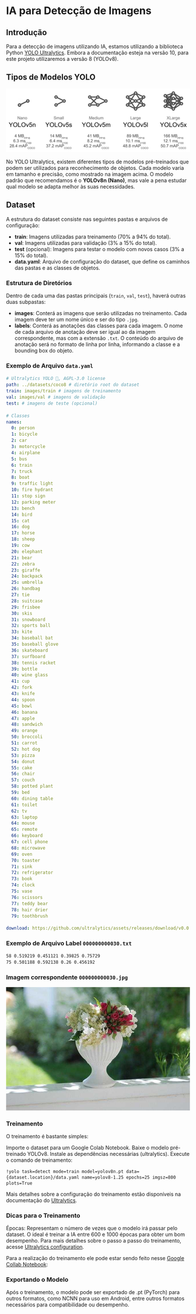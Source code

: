 # IA para Detecção de Imagens

## Introdução

Para a detecção de imagens utilizando IA, estamos utilizando a biblioteca Python [YOLO Ultralytics](https://docs.ultralytics.com/models/yolov10/#comparisons). Embora a documentação esteja na versão 10, para este projeto utilizaremos a versão 8 (YOLOv8).

## Tipos de Modelos YOLO
![YOLOv5 Variants](YOLOv5-variations.png)

No YOLO Ultralytics, existem diferentes tipos de modelos pré-treinados que podem ser utilizados para reconhecimento de objetos. Cada modelo varia em tamanho e precisão, como mostrado na imagem acima. O modelo padrão que recomendamos é o **YOLOv8n (Nano)**, mas vale a pena estudar qual modelo se adapta melhor às suas necessidades.

## Dataset

A estrutura do dataset consiste nas seguintes pastas e arquivos de configuração:

- **train**: Imagens utilizadas para treinamento (70% a 94% do total).
- **val**: Imagens utilizadas para validação (3% a 15% do total).
- **test** (opcional): Imagens para testar o modelo com novos casos (3% a 15% do total).
- **data.yaml**: Arquivo de configuração do dataset, que define os caminhos das pastas e as classes de objetos.

### Estrutura de Diretórios

Dentro de cada uma das pastas principais (`train`, `val`, `test`), haverá outras duas subpastas:

- **images**: Conterá as imagens que serão utilizadas no treinamento. Cada imagem deve ter um nome único e ser do tipo `.jpg`.
- **labels**: Conterá as anotações das classes para cada imagem. O nome de cada arquivo de anotação deve ser igual ao da imagem correspondente, mas com a extensão `.txt`. O conteúdo do arquivo de anotação será no formato de linha por linha, informando a classe e a bounding box do objeto.

### Exemplo de Arquivo `data.yaml`

```yaml
# Ultralytics YOLO 🚀, AGPL-3.0 license
path: ../datasets/coco8 # diretório root do dataset
train: images/train # imagens de treinamento
val: images/val # imagens de validação
test: # imagens de teste (opcional)

# Classes
names:
  0: person
  1: bicycle
  2: car
  3: motorcycle
  4: airplane
  5: bus
  6: train
  7: truck
  8: boat
  9: traffic light
  10: fire hydrant
  11: stop sign
  12: parking meter
  13: bench
  14: bird
  15: cat
  16: dog
  17: horse
  18: sheep
  19: cow
  20: elephant
  21: bear
  22: zebra
  23: giraffe
  24: backpack
  25: umbrella
  26: handbag
  27: tie
  28: suitcase
  29: frisbee
  30: skis
  31: snowboard
  32: sports ball
  33: kite
  34: baseball bat
  35: baseball glove
  36: skateboard
  37: surfboard
  38: tennis racket
  39: bottle
  40: wine glass
  41: cup
  42: fork
  43: knife
  44: spoon
  45: bowl
  46: banana
  47: apple
  48: sandwich
  49: orange
  50: broccoli
  51: carrot
  52: hot dog
  53: pizza
  54: donut
  55: cake
  56: chair
  57: couch
  58: potted plant
  59: bed
  60: dining table
  61: toilet
  62: tv
  63: laptop
  64: mouse
  65: remote
  66: keyboard
  67: cell phone
  68: microwave
  69: oven
  70: toaster
  71: sink
  72: refrigerator
  73: book
  74: clock
  75: vase
  76: scissors
  77: teddy bear
  78: hair drier
  79: toothbrush

download: https://github.com/ultralytics/assets/releases/download/v0.0.0/coco8.zip
```

### Exemplo de Arquivo Label `000000000030.txt`
```txt
58 0.519219 0.451121 0.39825 0.75729
75 0.501188 0.592138 0.26 0.456192
```
### Imagem correspondente `000000000030.jpg`
![Exemplo de Imagem](000000000030.jpg)

### Treinamento
O treinamento é bastante simples:

Importe o dataset para um Google Colab Notebook.
Baixe o modelo pré-treinado YOLOv8.
Instale as dependências necessárias (ultralytics).
Execute o comando de treinamento:

```
!yolo task=detect mode=train model=yolov8n.pt data={dataset.location}/data.yaml name=yolov8-1.25 epochs=25 imgsz=800 plots=True
```

Mais detalhes sobre a configuração do treinamento estão disponíveis na documentação do [Ultralytics](https://docs.ultralytics.com/usage/cfg/).

### Dicas para o Treinamento
Épocas: Representam o número de vezes que o modelo irá passar pelo dataset. O ideal é treinar a IA entre 600 e 1000 épocas para obter um bom desempenho.
Para mais detalhes sobre o passo a passo do treinamento, acesse [Ultralytics configuration](https://docs.ultralytics.com/usage/cfg/).

Para a realização do treinamento ele pode estar sendo feito nesse [Google Collab Notebook](https://colab.research.google.com/drive/1DaVplS3VBNj-nZo0f9qm1D-LokmpVyeT#scrollTo=FIQ_zeUGIp43): 

### Exportando o Modelo
Após o treinamento, o modelo pode ser exportado de .pt (PyTorch) para outros formatos, como NCNN para uso em Android, entre outros formatos necessários para compatibilidade ou desempenho.
